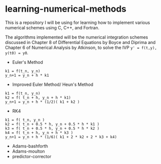 # learning-numerical-methods

This is a repository I will be using for learning how to implement various numerical schemes using C, C++, and Fortran.

The algorithms implemented will be the numerical integration schemes discussed in Chapter 8 of Differential Equations by Boyce and Diprima and Chapter 6 of Numerical Analysis by Atkinson, to solve the IVP `y' = f(t,y), y(t0) = y0`.



- Euler's Method

```
k1 = f(t_n, y_n)
y_n+1 = y_n + h * k1
```

- Improved Euler Method/ Heun's Method

```
k1 = f(t_n, y_n)
k2 = f( t_n + h, y_n + h * k1)
y_n+1 = y_n + h * (1/2)( k1 + k2 )
```

- RK4

```
k1 = f( t_n, y_n ) 
k2 = f( t_n + 0.5 * h, y_n + 0.5 * h * k1 )
k3 = f( t_n + 0.5 * h, y_n + 0.5 * h * k2 )
k4 = f( t_n + h, y_n + h * k3 )
y_n+1 = y_n + h * (1/6)( k1 + 2 * k2 + 2 * k3 + k4)
```

- Adams-bashforth
- Adams-moulton
- predictor-corrector
